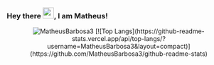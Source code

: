 ### Hey there <img src="https://media.giphy.com/media/hvRJCLFzcasrR4ia7z/giphy.gif" width="25px">, I am Matheus!

<p align="center"> <img src="https://github-readme-stats.vercel.app/api?username=MatheusBarbosa3&theme=tokyonight&show_icons=true" alt="MatheusBarbosa3" />
[![Top Langs](https://github-readme-stats.vercel.app/api/top-langs/?username=MatheusBarbosa3&layout=compact)](https://github.com/MatheusBarbosa3/github-readme-stats)
